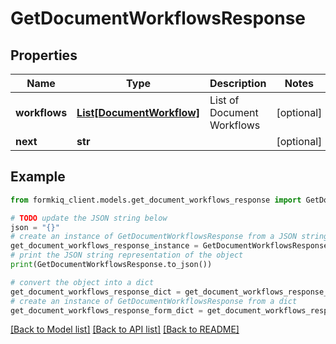 # GetDocumentWorkflowsResponse


## Properties

Name | Type | Description | Notes
------------ | ------------- | ------------- | -------------
**workflows** | [**List[DocumentWorkflow]**](DocumentWorkflow.md) | List of Document Workflows | [optional] 
**next** | **str** |  | [optional] 

## Example

```python
from formkiq_client.models.get_document_workflows_response import GetDocumentWorkflowsResponse

# TODO update the JSON string below
json = "{}"
# create an instance of GetDocumentWorkflowsResponse from a JSON string
get_document_workflows_response_instance = GetDocumentWorkflowsResponse.from_json(json)
# print the JSON string representation of the object
print(GetDocumentWorkflowsResponse.to_json())

# convert the object into a dict
get_document_workflows_response_dict = get_document_workflows_response_instance.to_dict()
# create an instance of GetDocumentWorkflowsResponse from a dict
get_document_workflows_response_form_dict = get_document_workflows_response.from_dict(get_document_workflows_response_dict)
```
[[Back to Model list]](../README.md#documentation-for-models) [[Back to API list]](../README.md#documentation-for-api-endpoints) [[Back to README]](../README.md)


